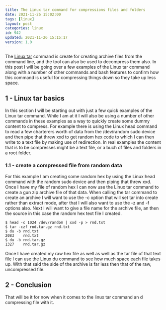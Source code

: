 ```yaml
---
title: The Linux tar command for compressions files and folders
date: 2021-11-26 15:02:00
tags: [linux]
layout: post
categories: linux
id: 942
updated: 2021-11-26 15:15:17
version: 1.0
---
```


The [Linux tar](https://linux.die.net/man/1/tar) command is create for creating archive files from the command line, and the tool can also be used to decompress them also. In this post I will be going over a few examples of the Linux tar command along with a number of other commands and bash features to confirm how this command is useful for compressing things down so they take up less space.

<!-- more -->

## 1 - Linux tar basics

In this section I will be starting out with just a few quick examples of the Linux tar command. While I am at it I will also be using a number of other commands in these examples as a way to quickly create some dummy content to compress. For example there is using the Linux head command to read a few charterers worth of data from the \/dev\/random sudo device and then pipe that threw xxd to get random hex code to which I can then write to a text file by making use of redirection. In real examples the content that is to be compresses might be a text file, or a buch of files and folders in a root folder.

### 1.1 - create a compressed file from random data

For this example I am creating some random hex by using the Linux head command with the random sudo device and then piping that threw xxd. Once I have my file of random hex I can now use the Linux tar command to create a gun zip archive file of that data. When calling the tar command to create an archive I will want to use the -c option that will set tar into create rather than extract mode, after that I will also want to use the -z and -f options also. Next I will want to give a file name for the archive file, an then the source in this case the random hex text file I created.

```
$ head -c 1024 /dev/random | xxd -p > rnd.txt
$ tar -czf rnd.tar.gz rnd.txt
$ du -b rnd.txt
2083	rnd.txt
$ du -b rnd.tar.gz
1327	rnd.tar.gz
```

Once I have created my raw hex file as well as well as the tar file of that text file I can use the Linux du command to see how much space each file takes up. With that said the side of the archive is far less then that of the raw, uncompressed file.

## 2 - Conclusion

That will be it for now when it comes to the linux tar command an d compressing file with it.

